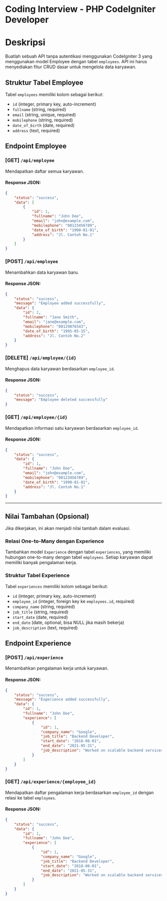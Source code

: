 # Coding Interview - PHP CodeIgniter Developer
# Deskripsi
Buatlah sebuah API tanpa autentikasi menggunakan CodeIgniter 3 yang menggunakan model Employee dengan tabel `employees`. API ini harus menyediakan fitur CRUD dasar untuk mengelola data karyawan.

## Struktur Tabel Employee
Tabel `employees` memiliki kolom sebagai berikut:

- `id` (integer, primary key, auto-increment)
- `fullname` (string, required)
- `email` (string, unique, required)
- `mobilephone` (string, required)
- `date_of_birth` (date, required)
- `address` (text, required)

## Endpoint Employee
### [GET] `/api/employee`
Mendapatkan daftar semua karyawan.
#### Response JSON:
```json
{
    "status": "success",
    "data": [
        {
            "id": 1,
            "fullname": "John Doe",
            "email": "john@example.com",
            "mobilephone": "08123456789",
            "date_of_birth": "1990-01-01",
            "address": "Jl. Contoh No.1"
        }
    ]
}
```

### [POST] `/api/employee`
Menambahkan data karyawan baru.
#### Response JSON:
```json
{
    "status": "success",
    "message": "Employee added successfully",
    "data": {
        "id": 2,
        "fullname": "Jane Smith",
        "email": "jane@example.com",
        "mobilephone": "08129876543",
        "date_of_birth": "1995-05-15",
        "address": "Jl. Contoh No.2"
    }
}
```

### [DELETE] `/api/employee/{id}`
Menghapus data karyawan berdasarkan `employee_id`.
#### Response JSON:
```json
{
    "status": "success",
    "message": "Employee deleted successfully"
}
```

### [GET] `/api/employee/{id}`
Mendapatkan informasi satu karyawan berdasarkan `employee_id`.
#### Response JSON:
```json
{
    "status": "success",
    "data": {
        "id": 1,
        "fullname": "John Doe",
        "email": "john@example.com",
        "mobilephone": "08123456789",
        "date_of_birth": "1990-01-01",
        "address": "Jl. Contoh No.1"
    }
}
```

---

## Nilai Tambahan (Opsional)
Jika dikerjakan, ini akan menjadi nilai tambah dalam evaluasi.

### Relasi One-to-Many dengan Experience
Tambahkan model `Experience` dengan tabel `experiences`, yang memiliki hubungan one-to-many dengan tabel `employees`. Setiap karyawan dapat memiliki banyak pengalaman kerja.

### Struktur Tabel Experience
Tabel `experiences` memiliki kolom sebagai berikut:

- `id` (integer, primary key, auto-increment)
- `employee_id` (integer, foreign key ke `employees.id`, required)
- `company_name` (string, required)
- `job_title` (string, required)
- `start_date` (date, required)
- `end_date` (date, optional, bisa NULL jika masih bekerja)
- `job_description` (text, required)

## Endpoint Experience

### [POST] `/api/experience`
Menambahkan pengalaman kerja untuk karyawan.
#### Response JSON:
```json
{
    "status": "success",
    "message": "Experience added successfully",
    "data": {
        "id": 1,
        "fullname": "John Doe",
        "experience": [
            {
                "id": 1,
                "company_name": "Google",
                "job_title": "Backend Developer",
                "start_date": "2018-06-01",
                "end_date": "2021-05-31",
                "job_description": "Worked on scalable backend services."
            }
        ]
    }
}
```

### [GET] `/api/experience/{employee_id}`
Mendapatkan daftar pengalaman kerja berdasarkan `employee_id` dengan relasi ke tabel `employees`.
#### Response JSON:
```json
{
    "status": "success",
    "data": {
        "id": 1,
        "fullname": "John Doe",
        "experience": [
            {
                "id": 1,
                "company_name": "Google",
                "job_title": "Backend Developer",
                "start_date": "2018-06-01",
                "end_date": "2021-05-31",
                "job_description": "Worked on scalable backend services."
            }
        ]
    }
}
```
```
